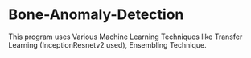 # Bone-Anomaly-Detection
This program uses Various Machine Learning Techniques like Transfer Learning (InceptionResnetv2 used), Ensembling Technique. 
